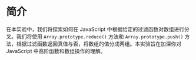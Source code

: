 # 简介

在本实验中，我们将探索如何在 JavaScript 中根据给定的过滤函数对数组进行分叉。我们将使用 `Array.prototype.reduce()` 方法和 `Array.prototype.push()` 方法，根据过滤函数返回真值与否，将数组的值分成两组。本实验旨在加深你对 JavaScript 中高阶函数和数组操作的理解。
